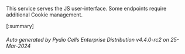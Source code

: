 






This service serves the JS user-interface. Some endpoints require additional Cookie management.

[:summary]

###### Auto generated by Pydio Cells Enterprise Distribution v4.4.0-rc2 on 25-Mar-2024
